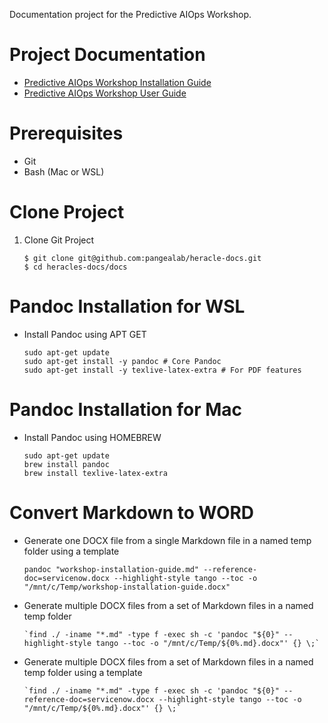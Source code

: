 Documentation project for the Predictive AIOps Workshop.

# Project Documentation

* [Predictive AIOps Workshop Installation Guide](docs/workshop-installation-guide.md)
* [Predictive AIOps Workshop User Guide](docs/workshop-user-guide.md)

# Prerequisites

* Git 
* Bash (Mac or WSL)

# Clone Project

1. Clone Git Project

    ```
    $ git clone git@github.com:pangealab/heracle-docs.git
    $ cd heracles-docs/docs
    ```

# Pandoc Installation for WSL

* Install Pandoc using APT GET

    ```
    sudo apt-get update
    sudo apt-get install -y pandoc # Core Pandoc
    sudo apt-get install -y texlive-latex-extra # For PDF features
    ```

# Pandoc Installation for Mac

* Install Pandoc using HOMEBREW

    ```
    sudo apt-get update
    brew install pandoc
    brew install texlive-latex-extra
    ```

# Convert Markdown to WORD

* Generate one DOCX file from a single Markdown file in a named temp folder using a template

    ```
    pandoc "workshop-installation-guide.md" --reference-doc=servicenow.docx --highlight-style tango --toc -o "/mnt/c/Temp/workshop-installation-guide.docx"
    ```

* Generate multiple DOCX files from a set of Markdown files in a named temp folder

    ```
    `find ./ -iname "*.md" -type f -exec sh -c 'pandoc "${0}" --highlight-style tango --toc -o "/mnt/c/Temp/${0%.md}.docx"' {} \;`
    ```

* Generate multiple DOCX files from a set of Markdown files in a named temp folder using a template

    ```
    `find ./ -iname "*.md" -type f -exec sh -c 'pandoc "${0}" --reference-doc=servicenow.docx --highlight-style tango --toc -o "/mnt/c/Temp/${0%.md}.docx"' {} \;`
    ```

